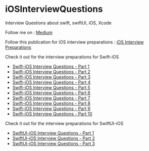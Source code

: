 # iOSInterviewQuestions
Interview Questions about swift, swiftUI, iOS, Xcode

Follow me on : [Medium](https://medium.com/@baljitKaurGoraya)

Follow this publication for iOS interview preparations : [iOS Interview Preparations](https://medium.com/swift-interview-preparations)

Check it out for the interview preparations for Swift-iOS
- [Swift-iOS Interview Questions - Part 1](https://medium.com/swift-interview-preparations/ios-interview-questions-part-1-29f1a48b9cbf)
- [Swift-iOS Interview Questions - Part 2](https://medium.com/swift-interview-preparations/ios-interview-questions-part-2-4e6903921d61)
- [Swift-iOS Interview Questions - Part 3](https://medium.com/swift-interview-preparations/ios-interview-questions-part-3-2804c5de9e52)
- [Swift-iOS Interview Questions - Part 4](https://medium.com/@baljitKaurGoraya/ios-interview-questions-part-4-daa9aa8f976d)
- [Swift-iOS Interview Questions - Part 5](https://medium.com/swift-interview-preparations/ios-interview-questions-part-5-87e88104beb0)
- [Swift-iOS Interview Questions - Part 6](https://medium.com/swift-interview-preparations/ios-interview-questions-part-6-88e23a810b78)
- [Swift-iOS Interview Questions - Part 7](https://medium.com/swift-interview-preparations/ios-interview-questions-part-7-86894abed8e8)
- [Swift-iOS Interview Questions - Part 8](https://medium.com/swift-interview-preparations/swift-ios-interview-questions-part-8-124723f72c08)
- [Swift-iOS Interview Questions - Part 9](https://medium.com/swift-interview-preparations/swift-ios-interview-questions-part-9-34769750ed46)
- [Swift-iOS Interview Questions - Part 10](https://medium.com/swiftfy/swift-ios-interview-questions-part-10-c9e44ed3c065)

Check it out for the interview preparations for SwiftUI-iOS

- [SwiftUI-iOS Interview Questions - Part 1](https://medium.com/@baljitKaurGoraya/swiftui-ios-interview-preparations-part-1-1c3051505617)
- [SwiftUI-iOS Interview Questions - Part 2](https://medium.com/swiftui-interview-preparations/swiftui-ios-interview-preparations-part-2-52830fdeb26a)
- [SwiftUI-iOS Interview Questions - Part 3](https://medium.com/swiftui-interview-preparations/swiftui-ios-interview-preparations-part-3-5df2a550fef3)
